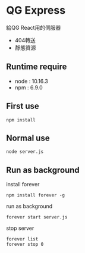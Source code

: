 # QG Express
給QG React用的伺服器
- 404轉送
- 靜態資源

## Runtime require
- node : 10.16.3
- npm : 6.9.0

## First use
```
npm install
```

## Normal use
```
node server.js
```

## Run as background
install forever
```
npm install forever -g
```
run as background
```
forever start server.js
```
stop server
```
forever list
forever stop 0
```